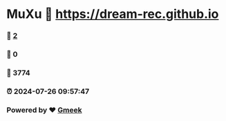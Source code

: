 # MuXu :link: https://dream-rec.github.io 
### :page_facing_up: [2](https://dream-rec.github.io/tag.html) 
### :speech_balloon: 0 
### :hibiscus: 3774 
### :alarm_clock: 2024-07-26 09:57:47 
### Powered by :heart: [Gmeek](https://github.com/Meekdai/Gmeek)
